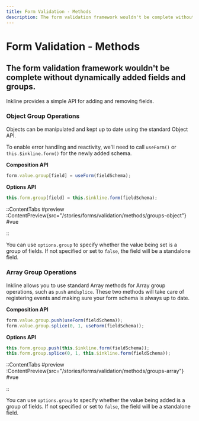 ```yaml
---
title: Form Validation - Methods
description: The form validation framework wouldn't be complete without dynamically added fields and groups.
---
```


# Form Validation - Methods
## The form validation framework wouldn't be complete without dynamically added fields and groups.

Inkline provides a simple API for adding and removing fields.

### Object Group Operations
Objects can be manipulated and kept up to date using the standard Object API. 

To enable error handling and reactivity, we'll need to call `useForm()` or `this.$inkline.form()` for the newly added schema.

**Composition API**
~~~ts
form.value.group[field] = useForm(fieldSchema);
~~~

**Options API**
~~~js
this.form.group[field] = this.$inkline.form(fieldSchema);
~~~

::ContentTabs
#preview
:ContentPreview{src="/stories/forms/validation/methods/groups-object"}
#vue
<!-- Autodocs{src="@inkline/inkline/stories/forms/validation/methods/groups-object.vue" lang="vue"} -->
::

You can use `options.group` to specify whether the value being set is a group of fields. If not specified or set to `false`, the field will be a standalone field.

### Array Group Operations
Inkline allows you to use standard Array methods for Array group operations, such as `push` and`splice`. These two methods will take care of registering events and making sure your form schema is always up to date.

**Composition API**
~~~ts
form.value.group.push(useForm(fieldSchema));
form.value.group.splice(0, 1, useForm(fieldSchema));
~~~

**Options API**
~~~ts
this.form.group.push(this.$inkline.form(fieldSchema));
this.form.group.splice(0, 1, this.$inkline.form(fieldSchema));
~~~

::ContentTabs
#preview
:ContentPreview{src="/stories/forms/validation/methods/groups-array"}
#vue
<!-- Autodocs{src="@inkline/inkline/stories/forms/validation/methods/groups-array.vue" lang="vue"} -->
::

You can use `options.group` to specify whether the value being added is a group of fields. If not specified or set to `false`, the field will be a standalone field.
